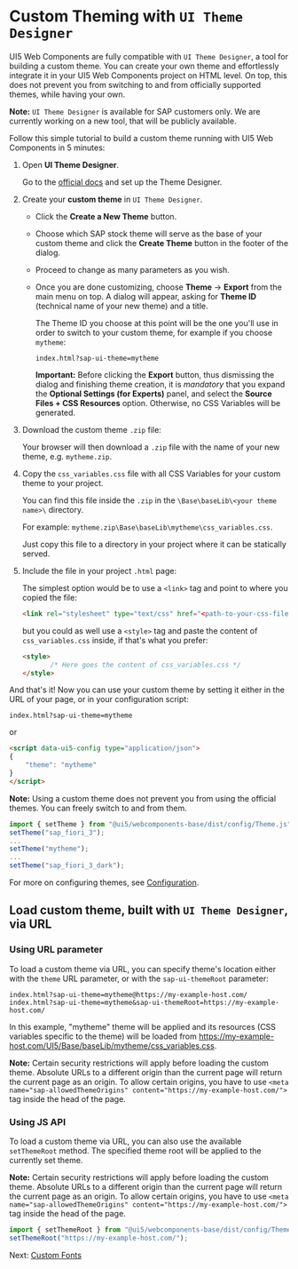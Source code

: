 # Custom Theming with `UI Theme Designer`

UI5 Web Components are fully compatible with `UI Theme Designer`, a tool for building a custom theme. You can create your own theme and effortlessly integrate it in your UI5 Web Components project on HTML level. On top, this does not prevent you from switching to and from officially supported themes, while having your own.

<b>Note:</b> `UI Theme Designer` is available for SAP customers only. We are currently working on a new tool, that will be publicly available.

Follow this simple tutorial to build a custom theme running with UI5 Web Components in 5 minutes:

1. Open **UI Theme Designer**.

   Go to the [official docs](https://help.sap.com/viewer/09f6818d8e064537973102d6289e2aca/Cloud/en-US/935325fb130d41449362181fb6020dd0.html) and set up the Theme Designer.

2. Create your **custom theme** in `UI Theme Designer`.

    - Click the **Create a New Theme** button.

    - Choose which SAP stock theme will serve as the base of your custom theme and click the **Create Theme** button in the footer of the dialog.

    - Proceed to change as many parameters as you wish.

    - Once you are done customizing, choose **Theme** -> **Export** from the main menu on top. A dialog will appear,
      asking for **Theme ID** (technical name of your new theme) and a title.

      The Theme ID you choose at this point will be the one you'll use in order to switch to your custom theme, for example if you choose `mytheme`:

      `index.html?sap-ui-theme=mytheme`

      **Important:** Before clicking the **Export** button, thus dismissing the dialog and finishing theme creation,
      it is *mandatory* that you expand the **Optional Settings (for Experts)** panel, and select the **Source Files + CSS Resources** option.
      Otherwise, no CSS Variables will be generated.

3. Download the custom theme `.zip` file:

   Your browser will then download a `.zip` file with the name of your new theme, e.g. `mytheme.zip`.

4. Copy the `css_variables.css` file with all CSS Variables for your custom theme to your project.

   You can find this file inside the `.zip` in the `\Base\baseLib\<your theme name>\` directory.

   For example: `mytheme.zip\Base\baseLib\mytheme\css_variables.css`.

   Just copy this file to a directory in your project where it can be statically served.

5. Include the file in your project `.html` page:

   The simplest option would be to use a `<link>` tag and point to where you copied the file:

   ```html
   <link rel="stylesheet" type="text/css" href="<path-to-your-css-file>/css_variables.css">
   ```

   but you could as well use a `<style>` tag and paste the content of `css_variables.css` inside,
   if that's what you prefer:

   ```html
   <style>
          /* Here goes the content of css_variables.css */
   </style>
   ```

And that's it! Now you can use your custom theme by setting it either in the URL of your page,
or in your configuration script:

`index.html?sap-ui-theme=mytheme`

or

```html
<script data-ui5-config type="application/json">
{
	"theme": "mytheme"
}
</script>
```

**Note:** Using a custom theme does not prevent you from using the official themes. You can freely switch to and from them.

```js
import { setTheme } from "@ui5/webcomponents-base/dist/config/Theme.js";
setTheme("sap_fiori_3");
...
setTheme("mytheme");
...
setTheme("sap_fiori_3_dark");
```

For more on configuring themes, see [Configuration](../2-advanced/01-configuration.md).

## Load custom theme, built with `UI Theme Designer`, via URL

### Using URL parameter
To load a custom theme via URL, you can specify theme's location either with the `theme` URL parameter,
or with the `sap-ui-themeRoot` parameter:

```
index.html?sap-ui-theme=mytheme@https://my-example-host.com/
index.html?sap-ui-theme=mytheme&sap-ui-themeRoot=https://my-example-host.com/
```

In this example, "mytheme" theme will be applied and its resources (CSS variables specific to the theme) will be loaded from https://my-example-host.com/UI5/Base/baseLib/mytheme/css_variables.css.

**Note:** Certain security restrictions will apply before loading the custom theme. Absolute URLs to a different origin than the current page will return the current page as an origin. To allow certain origins, you have to use `<meta name="sap-allowedThemeOrigins" content="https://my-example-host.com/">` tag inside the head of the page.

### Using JS API

To load a custom theme via URL, you can also use the available `setThemeRoot` method. The specified theme root will be applied to the currently set theme.

**Note:** Certain security restrictions will apply before loading the custom theme. Absolute URLs to a different origin than the current page will return the current page as an origin. To allow certain origins, you have to use `<meta name="sap-allowedThemeOrigins" content="https://my-example-host.com/">` tag inside the head of the page.

```js
import { setThemeRoot } from "@ui5/webcomponents-base/dist/config/ThemeRoot.js";
setThemeRoot("https://my-example-host.com/");
```

Next: [Custom Fonts](./02-fonts.md)
